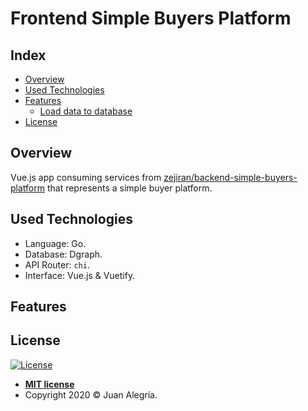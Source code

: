 # Frontend Simple Buyers Platform

## Index

- [Overview](#overview)
- [Used Technologies](#used-technologies)
- [Features](#featuresendpoints)
    - [Load data to database](#1-load-data-to-database)
- [License](#license)

## Overview

Vue.js app consuming services from 
<a href='https://github.com/zejiran/backend-simple-buyers-platform'>zejiran/backend-simple-buyers-platform</a>
that represents a simple buyer platform.

## Used Technologies

- Language: Go.
- Database: Dgraph.
- API Router: ```chi```.
- Interface: Vue.js & Vuetify.

## Features

## License

[![License](http://img.shields.io/:license-mit-blue.svg?style=flat-square)](http://badges.mit-license.org)

- **[MIT license](LICENSE)**
- Copyright 2020 © Juan Alegría.

